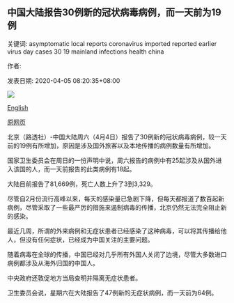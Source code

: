 ## 中国大陆报告30例新的冠状病毒病例，而一天前为19例

关键词: asymptomatic local reports coronavirus imported reported earlier virus day cases 30 19 mainland infections health china

作者: 

发表日期: 2020-04-05 08:20:35+08:00

![](https://www.straitstimes.com/sites/default/files/styles/x_large/public/articles/2020/04/05/wh-wuhanvirus-050420.jpg?itok=upFkbH6a)

[English](Mainland%20China%20reports%2030%20new%20coronavirus%20cases%2C%20up%20from%2019%20a%20day%20earlier.md)

[原网页](https://www.straitstimes.com/asia/east-asia/mainland-china-reports-30-new-coronavirus-cases-up-from-19-a-day-earlier)

北京（路透社）-中国大陆周六（4月4日）报告了30例新的冠状病毒病例，较一天前的19例有所增加，原因是涉及国外旅客以及本地传播的病例数量有所增加。

国家卫生委员会在周日的一份声明中说，周六报告的病例中有25起涉及从国外进入该国的人，而一天前报告的此类病例有18起。

大陆目前报告了81,669例，死亡人数上升了3到3,329。

尽管自2月份流行高峰以来，每天的感染量已急剧下降，但每天都报道了数百起新病例，尽管采取了一些最严厉的措施来遏制病毒的传播，北京仍然无法完全阻止新的感染。

最近几周，所谓的外来病例和无症状患者已经感染了这种病毒，可以将其传播给他人，但没有任何症状，已经成为中国关注的主要问题。

随着病毒在全球的传播，中国已经对几乎所有外国人关闭了边境，尽管大多数进口病例都涉及从海外归国的中国人。

中央政府还敦促地方当局查明并隔离无症状患者。

卫生委员会说，星期六在大陆报告了47例新的无症状病例，而一天前为64例。